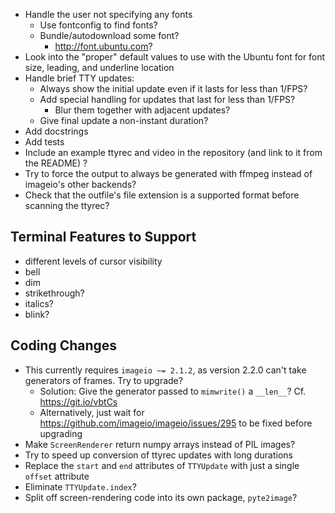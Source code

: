 - Handle the user not specifying any fonts
    - Use fontconfig to find fonts?
    - Bundle/autodownload some font?
        - <http://font.ubuntu.com>?
- Look into the "proper" default values to use with the Ubuntu font for font
  size, leading, and underline location
- Handle brief TTY updates:
    - Always show the initial update even if it lasts for less than 1/FPS?
    - Add special handling for updates that last for less than 1/FPS?
        - Blur them together with adjacent updates?
    - Give final update a non-instant duration?
- Add docstrings
- Add tests
- Include an example ttyrec and video in the repository (and link to it from
  the README) ?
- Try to force the output to always be generated with ffmpeg instead of
  imageio's other backends?
- Check that the outfile's file extension is a supported format before scanning
  the ttyrec?

Terminal Features to Support
----------------------------
- different levels of cursor visibility
- bell
- dim
- strikethrough?
- italics?
- blink?

Coding Changes
--------------
- This currently requires `imageio ~= 2.1.2`, as version 2.2.0 can't take
  generators of frames.  Try to upgrade?
    - Solution: Give the generator passed to `mimwrite()` a `__len__`?
      Cf. <https://git.io/vbtCs>
    - Alternatively, just wait for
      <https://github.com/imageio/imageio/issues/295> to be fixed before
      upgrading
- Make `ScreenRenderer` return numpy arrays instead of PIL images?
- Try to speed up conversion of ttyrec updates with long durations
- Replace the `start` and `end` attributes of `TTYUpdate` with just a single
  `offset` attribute
- Eliminate `TTYUpdate.index`?
- Split off screen-rendering code into its own package, `pyte2image`?
